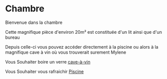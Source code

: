 # Chambre
Bienvenue dans la chambre

Cette magnifique pièce d'environ 20m² est constituée d'un lit ainsi que d'un bureau 

Depuis celle-ci vous pouvez accéder directement à la piscine ou alors à la magnifique cave à vin où vous trouverait surement Mylene 

Vous Souhaiter boire un verre [cave-à-vin](cave-à-vin.md)

Vous Souhaiter vous rafraichir [Piscine](piscine.md)


